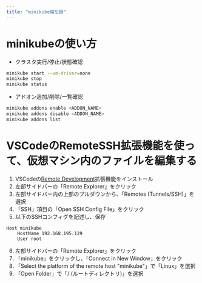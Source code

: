 ```yaml
---
title: "minikube備忘録"
---
```


# minikubeの使い方

- クラスタ実行/停止/状態確認
```bash
minikube start --vm-driver=none
minikube stop
minikube status
```
- アドオン追加/削除/一覧確認
```bash
minikube addons enable <ADDON_NAME>
minikube addons disable <ADDON_NAME>
minikube addons list
```

# VSCodeのRemoteSSH拡張機能を使って、仮想マシン内のファイルを編集する

1. VSCodeの[Remote Development](https://marketplace.visualstudio.com/items?itemName=ms-vscode-remote.vscode-remote-extensionpack)拡張機能をインストール
2. 左部サイドバーの「Remote Explorer」をクリック
3. 左部サイドバー内の上部のプルダウンから、「Remotes (Tunnels/SSH)」を選択
4. 「SSH」項目の「Open SSH Config File」をクリック
5. 以下のSSHコンフィグを記述し、保存
```ssh_config
Host minikube
    HostName 192.168.195.129
    User root
```
6. 左部サイドバーの「Remote Explorer」をクリック
7. 「minikube」をクリックし、「Connect in New Window」をクリック
8. 「Select the platform of the remote host "minikube"」で「Linux」を選択
9. 「Open Folder」で「/ (ルートディレクトリ)」を選択